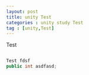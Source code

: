 ```yaml
---
layout: post
title: unity Test
categories : unity study Test
tag : [unity,Test]
---
```


Test

```c#

Test fdsf
public int asdfasd;

```

















